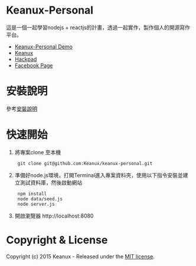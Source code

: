 # Keanux-Personal

這是一個一起學習nodejs + reactjs的計畫，透過一起實作，製作個人的開源寫作平台。

- [Keanux-Personal Demo](http://keanux.com:8080)
- [Keanux](http://keanux.com)
- [Hackpad](https://keanux.hackpad.com/INTRO-rDTHFqtALl2)
- [Facebook Page](https://www.facebook.com/trykeanux)

# 安裝說明

參考[安裝說明](docs/setup.md)

# 快速開始

1. 將專案clone 至本機

        git clone git@github.com:Keanux/keanux-personal.git

1. 準備好node.js環境，打開Terminal進入專案資料夾，使用以下指令安裝並建立測試資料庫，然後啟動網站

        npm install
        node data/seed.js
        node server.js

1. 開啟瀏覽器 http://localhost:8080

# Copyright & License

Copyright (c) 2015 Keanux - Released under the [MIT license](LICENSE).
